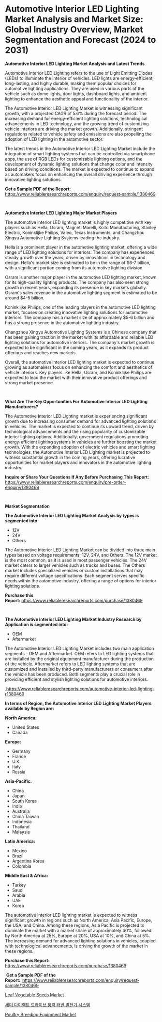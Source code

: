 <p><h1>Automotive Interior LED Lighting Market Analysis and Market Size: Global Industry Overview, Market Segmentation and Forecast (2024 to 2031)</h1></p><p><strong>Automotive Interior LED Lighting Market Analysis and Latest Trends</strong></p>
<p><p>Automotive Interior LED Lighting refers to the use of Light Emitting Diodes (LEDs) to illuminate the interior of vehicles. LED lights are energy-efficient, long-lasting, and highly durable, making them popular choices for automotive lighting applications. They are used in various parts of the vehicle such as dome lights, door lights, dashboard lights, and ambient lighting to enhance the aesthetic appeal and functionality of the interior.</p><p>The Automotive Interior LED Lighting Market is witnessing significant growth, with a projected CAGR of 5.6% during the forecast period. The increasing demand for energy-efficient lighting solutions, technological advancements in LED technology, and the growing trend of customizing vehicle interiors are driving the market growth. Additionally, stringent regulations related to vehicle safety and emissions are also propelling the adoption of LED lighting in the automotive sector.</p><p>The latest trends in the Automotive Interior LED Lighting Market include the integration of smart lighting systems that can be controlled via smartphone apps, the use of RGB LEDs for customizable lighting options, and the development of dynamic lighting solutions that change color and intensity based on driving conditions. The market is expected to continue to expand as automakers focus on enhancing the overall driving experience through innovative lighting solutions.</p></p>
<p><strong>Get a Sample PDF of the Report:&nbsp;</strong> <a href="https://www.reliableresearchreports.com/enquiry/request-sample/1380469">https://www.reliableresearchreports.com/enquiry/request-sample/1380469</a></p>
<p>&nbsp;</p>
<p><strong>Automotive Interior LED Lighting Major Market Players</strong></p>
<p><p>The automotive interior LED lighting market is highly competitive with key players such as Hella, Osram, Magneti Marelli, Koito Manufacturing, Stanley Electric, Koninklijke Philips, Valeo, Texas Instruments, and Changzhou Xingyu Automotive Lighting Systems leading the industry. </p><p>Hella is a prominent player in the automotive lighting market, offering a wide range of LED lighting solutions for interiors. The company has experienced steady growth over the years, driven by innovations in technology and design. Hella's market size is estimated to be in the range of $6-7 billion, with a significant portion coming from its automotive lighting division.</p><p>Osram is another major player in the automotive LED lighting market, known for its high-quality lighting products. The company has also seen strong growth in recent years, expanding its presence in key markets globally. Osram's sales revenue in the automotive lighting segment is estimated to be around $4-5 billion.</p><p>Koninklijke Philips, one of the leading players in the automotive LED lighting market, focuses on creating innovative lighting solutions for automotive interiors. The company has a market size of approximately $5-6 billion and has a strong presence in the automotive lighting industry.</p><p>Changzhou Xingyu Automotive Lighting Systems is a Chinese company that has been gaining traction in the market with its affordable and reliable LED lighting solutions for automotive interiors. The company's market growth is expected to be significant in the coming years, as it expands its product offerings and reaches new markets.</p><p>Overall, the automotive interior LED lighting market is expected to continue growing as automakers focus on enhancing the comfort and aesthetics of vehicle interiors. Key players like Hella, Osram, and Koninklijke Philips are expected to lead the market with their innovative product offerings and strong market presence.</p></p>
<p>&nbsp;</p>
<p><strong>What Are The Key Opportunities For Automotive Interior LED Lighting Manufacturers?</strong></p>
<p><p>The Automotive Interior LED Lighting market is experiencing significant growth due to increasing consumer demand for advanced lighting solutions in vehicles. The market is expected to continue its upward trend, driven by technological advancements and the rising popularity of customizable interior lighting options. Additionally, government regulations promoting energy-efficient lighting systems in vehicles are further boosting the market growth. With the expanding adoption of electric vehicles and smart lighting technologies, the Automotive Interior LED Lighting market is projected to witness substantial growth in the coming years, offering lucrative opportunities for market players and innovators in the automotive lighting industry.</p></p>
<p><strong>Inquire or Share Your Questions If Any Before Purchasing This Report:</strong> <a href="https://www.reliableresearchreports.com/enquiry/pre-order-enquiry/1380469">https://www.reliableresearchreports.com/enquiry/pre-order-enquiry/1380469</a></p>
<p>&nbsp;</p>
<p><strong>Market Segmentation</strong></p>
<p><strong>The Automotive Interior LED Lighting Market Analysis by types is segmented into:</strong></p>
<p><ul><li>12V</li><li>24V</li><li>Others</li></ul></p>
<p><p>The Automotive Interior LED Lighting Market can be divided into three main types based on voltage requirements: 12V, 24V, and Others. The 12V market is the most common, as it is used in most passenger vehicles. The 24V market caters to larger vehicles such as trucks and buses. The Others market includes specialized vehicles or custom installations that may require different voltage specifications. Each segment serves specific needs within the automotive industry, offering a range of options for interior lighting solutions.</p></p>
<p><strong>Purchase this Report:&nbsp;</strong><a href="https://www.reliableresearchreports.com/purchase/1380469">https://www.reliableresearchreports.com/purchase/1380469</a></p>
<p>&nbsp;</p>
<p><strong>The Automotive Interior LED Lighting Market Industry Research by Application is segmented into:</strong></p>
<p><ul><li>OEM</li><li>Aftermarket</li></ul></p>
<p><p>The Automotive Interior LED Lighting Market includes two main application segments - OEM and Aftermarket. OEM refers to LED lighting systems that are installed by the original equipment manufacturer during the production of the vehicle. Aftermarket refers to LED lighting systems that are customized and installed by third-party manufacturers or consumers after the vehicle has been produced. Both segments play a crucial role in providing efficient and stylish lighting solutions for automotive interiors.</p></p>
<p><a href="https://www.reliableresearchreports.com/automotive-interior-led-lighting-r1380469">&nbsp;https://www.reliableresearchreports.com/automotive-interior-led-lighting-r1380469</a></p>
<p><strong>In terms of Region, the Automotive Interior LED Lighting Market Players available by Region are:</strong></p>
<p>
    <p> <strong> North America: </strong>
        <ul>
            <li>United States</li>
            <li>Canada</li>
        </ul>
        </p> 
    <p> <strong> Europe: </strong>
        <ul>
            <li>Germany</li>
            <li>France</li>
            <li>U.K.</li>
            <li>Italy</li>
            <li>Russia</li>
        </ul>
        </p> 
    <p> <strong> Asia-Pacific: </strong>
        <ul>
            <li>China</li>
            <li>Japan</li>
            <li>South Korea</li>
            <li>India</li>
            <li>Australia</li>
            <li>China Taiwan</li>
            <li>Indonesia</li>
            <li>Thailand</li>
            <li>Malaysia</li>
        </ul>
        </p> 
    <p> <strong> Latin America: </strong>
        <ul>
            <li>Mexico</li>
            <li>Brazil</li>
            <li>Argentina Korea</li>
            <li>Colombia</li>
        </ul>
        </p> 
    <p> <strong> Middle East & Africa: </strong>
        <ul>
            <li>Turkey</li>
            <li>Saudi</li>
            <li>Arabia</li>
            <li>UAE</li>
            <li>Korea</li>
        </ul>
    </p>
    </p>
<p><p>The automotive interior LED lighting market is expected to witness significant growth in regions such as North America, Asia Pacific, Europe, the USA, and China. Among these regions, Asia Pacific is projected to dominate the market with a market share of approximately 40%, followed by North America at 25%, Europe at 20%, USA at 10%, and China at 5%. The increasing demand for advanced lighting solutions in vehicles, coupled with technological advancements, is driving the growth of the market in these regions.</p></p>
<p><strong>Purchase this Report: </strong><a href="https://www.reliableresearchreports.com/purchase/1380469">https://www.reliableresearchreports.com/purchase/1380469</a></p>
<p>&nbsp;<strong>Get a Sample PDF of the Report:&nbsp;&nbsp;</strong><a href="https://www.reliableresearchreports.com/enquiry/request-sample/1380469">https://www.reliableresearchreports.com/enquiry/request-sample/1380469</a></p>
<p><strong></strong></p>
<p><p><a href="https://github.com/sahltyb2/Market-Research-Report-List-1/blob/main/leaf-vegetable-seeds-market.md">Leaf Vegetable Seeds Market</a></p><p><a href="https://github.com/OwenHamiytll568745/Market-Research-Report-List-2/blob/main/5532832114337.md">세미 다이렉트 드라이브 풍력 터빈 발전기 시스템</a></p><p><a href="https://github.com/setiawananhar13/Market-Research-Report-List-1/blob/main/poultry-breeding-equipment-market.md">Poultry Breeding Equipment Market</a></p></p>